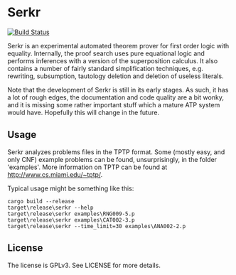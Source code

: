 # Serkr

[![Build Status](https://magnum.travis-ci.com/mAarnos/Serkr.svg?token=HMFpRrzM3KdB6xUib4rx&branch=master)](https://magnum.travis-ci.com/mAarnos/Serkr)

Serkr is an experimental automated theorem prover for first order logic with equality. Internally, the proof search uses pure equational logic and performs inferences with a version of the superposition calculus. It also contains a number of fairly standard simplification techniques, e.g. rewriting, subsumption, tautology deletion and deletion of useless literals.

Note that the development of Serkr is still in its early stages. As such, it has a lot of rough edges, the documentation and code quality are a bit wonky, and it is missing some rather important stuff which a mature ATP system would have. Hopefully this will change in the future.

## Usage

Serkr analyzes problems files in the TPTP format. Some (mostly easy, and only CNF) example problems can be found, unsurprisingly, in the folder 'examples'. More information on TPTP can be found at http://www.cs.miami.edu/~tptp/.

Typical usage might be something like this:

    cargo build --release
    target\release\serkr --help
    target\release\serkr examples\RNG009-5.p
    target\release\serkr examples\CAT002-3.p
    target\release\serkr --time_limit=30 examples\ANA002-2.p
    
## License

The license is GPLv3. See LICENSE for more details.
